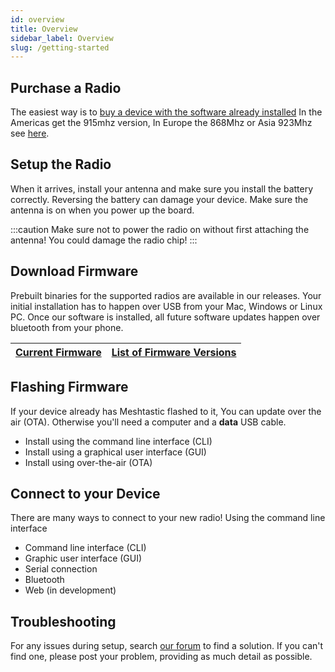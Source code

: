 ```yaml
---
id: overview
title: Overview
sidebar_label: Overview
slug: /getting-started
---
```


## Purchase a Radio

The easiest way is to [buy a device with the software already installed](https://www.aliexpress.com/item/4001178678568.html) In the Americas get the 915mhz version, In Europe the 868Mhz or Asia 923Mhz see [here](https://www.thethingsnetwork.org/docs/lorawan/frequencies-by-country.html).

## Setup the Radio

When it arrives, install your antenna and make sure you install the battery correctly. Reversing the battery can damage your device. Make sure the antenna is on when you power up the board.

:::caution
Make sure not to power the radio on without first attaching the antenna! You could damage the radio chip!
:::

## Download Firmware

Prebuilt binaries for the supported radios are available in our releases. Your initial installation has to happen over USB from your Mac, Windows or Linux PC. Once our software is installed, all future software updates happen over bluetooth from your phone.

<!--- TODO I'd like to create prettier buttons for this than just a table --->
| [Current Firmware](https://github.com/meshtastic/meshtastic-device/releases/latest) | [List of Firmware Versions](https://github.com/meshtastic/meshtastic-device/releases/) |
| :--------------: | :-----------------------: |

## Flashing Firmware

If your device already has Meshtastic flashed to it, You can update over the air (OTA). Otherwise you'll need a computer and a **data** USB cable.

- Install using the command line interface (CLI)
- Install using a graphical user interface (GUI)
- Install using over-the-air (OTA)

## Connect to your Device

There are many ways to connect to your new radio! Using the command line interface

- Command line interface (CLI)
- Graphic user interface (GUI)
- Serial connection
- Bluetooth
- Web (in development)

## Troubleshooting

For any issues during setup, search [our forum](https://meshtastic.discourse.group) to find a solution. If you can't find one, please post your problem, providing as much detail as possible.

<!--- A guide to setting up your Meshtastic device.

The easiest way is to [buy a device with the software already installed](https://www.aliexpress.com/item/4001178678568.html) In the Americas get the 915mhz version, In Europe the 868Mhz or Asia 923Mhz [Frequency details](https://www.thethingsnetwork.org/docs/lorawan/frequencies-by-country.html).

Or you can install the software yourself using the instructions below.

## Table of Contents

- [Prerequisites](#prerequisites)
- [Firmware Installation](#firmware-installation)
  - [Using GUI](#firmware-installation-gui)
  - [Using Commandline](#firmware-installation-cli)
- [Troubleshooting](#Troubleshooting)

<a name="prerequisites"></a>
## Prerequisites

- Purchased radios
- Appropriate batteries (18650)
- Computer
- Data MicroUSB Cable (not a charge only one)

<a name="firmware-installation"></a>
## Firmware Installation



<a name="firmware-installation-gui"></a>
### Installing from a GUI - Windows & MacOS

1. Download and unzip the latest Meshtastic firmware [release](https://github.com/meshtastic/Meshtastic-esp32/releases).
2. Download [ESPHome Flasher](https://github.com/esphome/esphome-flasher/releases).
3. Connect your radio to your USB port and open ESPHome Flasher.
4. If your board is not showing under Serial Port then you likely need to install the drivers for the CP210X serial chip. In Windows you can check by searching “Device Manager” and ensuring the device is shown under “Ports”.
5. If there is an error, download the [drivers](https://www.silabs.com/products/development-tools/software/usb-to-uart-bridge-vcp-drivers), then unzip and run the Installer application.
6. In ESPHome Flasher, refresh the serial ports and select the port to which your board is connected.
7. Browse to the previously downloaded firmware and select the correct firmware based on the board type.
8. Select Flash ESP.
9. Once complete, “Done! Flashing is complete!” will be shown.
10. The board will boot and show the Meshtastic logo.
11. Debug messages sent from the Meshtastic device can be viewed with a terminal program such as PuTTY. Within PuTTY, click “Serial”, enter the “Serial line” com port (can be found at step 4), enter “Speed” as 921600, then click “Open”.


<a name="firmware-installation-cli"></a>
### Installing from a Commandline - Linux

Requires `Python` and `pip`

1. Download and unzip the latest Meshtastic firmware [release](https://github.com/meshtastic/Meshtastic-esp32/releases).
2. `pip install --upgrade esptool` - Installs esptool on your machine
3. Connect your radio to your USB port
4. `esptool.py chip_id` - Confirm that your device is talking to your PC by running
You should see something like:
```
mydir$ esptool.py chip_id
esptool.py v2.6
Found 2 serial ports
Serial port /dev/ttyUSB0
Connecting....
Detecting chip type... ESP32
Chip is ESP32D0WDQ6 (revision 1)
Features: WiFi, BT, Dual Core, 240MHz, VRef calibration in efuse, Coding Scheme None
MAC: 24:6f:28:b5:36:71
Uploading stub...
Running stub...
Stub running...
Warning: ESP32 has no Chip ID. Reading MAC instead.
MAC: 24:6f:28:b5:36:71
Hard resetting via RTS pin...
```
5. `cd` into the directory where you unzipped the latest release.
6. Install the correct firmware for your board with `device-install.sh -f firmware-BOARD-VERSION.bin`
   * Example: `./device-install.sh -f firmware-heltec-1.2.x.bin`
7. To update a the firmware on an existing Meshtastic device, run `device-update.sh -f firmware-BOARD-VERSION.bin`
   * Example: `./device-update.sh -f firmware-heltec-1.2.x.bin`



### Installing from a Commandline - Mac

Installing on OS X through the commandline uses the same method as linux, but requires a slightly different method to install Python, pip and esptool.

OS X (10.15.3/Catalina) comes with Python 2.7 installed, but not pip.

1. `brew install pyenv` - Installs PyEnv
2. `pyenv install 3.7.7` - To install and select Python 3.7.7
3. `pyenv global 3.7.7` - Selects the new version of Python
4. `brew install pip` - Installs pip3
5. `pip3 install --upgrade esptool` - Installs esptool

You may need to install a driver from Silicon Labs for the [CP210X USB to UART bridge](https://www.silabs.com/products/development-tools/software/usb-to-uart-bridge-vcp-drivers)

6. Now install as per installing on the Linux commandline.

### Installing from a Commandline - Windows

Requires Python, pip, Gitbash

1. Download and install [Python](https://www.python.org/)
2. If you have a recent version of Python, pip should be installed by default. Check using the command `py -m pip --version`. This will display the installed version of pip. If it returns an error, you will need to [install pip](https://pip.pypa.io/en/stable/installing/).
3. Download and install [Gitbash](https://gitforwindows.org/) (or other appropriate shell)
4. Run `gitbash` and complete the installation as per the instructions for linux commandline.

<a name="troubleshooting"></a>
## Troubleshooting

For any issues during setup, search [our forum](https://meshtastic.discourse.group) to find a solution. If you can't find one, please post your problem, providing as much detail as possible.


--->
